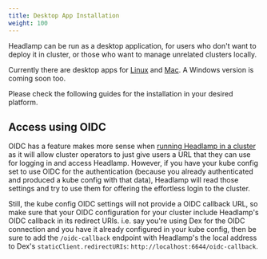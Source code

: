 ```yaml
---
title: Desktop App Installation
weight: 100
---
```


Headlamp can be run as a desktop application, for users who don't want to
deploy it in cluster, or those who want to manage unrelated clusters locally.

Currently there are desktop apps for [Linux](./linux-installation.md) and [Mac](./mac-installation.md). A Windows version is coming soon too.

Please check the following guides for the installation in your desired platform.

## Access using OIDC

OIDC has a feature makes more sense when
[running Headlamp in a cluster](../in-cluster.md) as it will allow cluster operators to just
give users a URL that they can use for logging in and access Headlamp.
However, if you have your kube config set to use OIDC for the authentication (because you already
authenticated and produced a kube config with that data), Headlamp will read those settings and
try to use them for offering the effortless login to the cluster.

Still, the kube config OIDC settings will not provide a OIDC callback URL, so make sure that your OIDC configuration for your cluster include Headlamp's OIDC callback in its redirect URIs. i.e. say you're using
Dex for the OIDC connection and you have it already configured in your
kube config, then be sure to add the `/oidc-callback` endpoint with Headlamp's the local address
to Dex's `staticClient.redirectURIs`: `http://localhost:6644/oidc-callback`.
